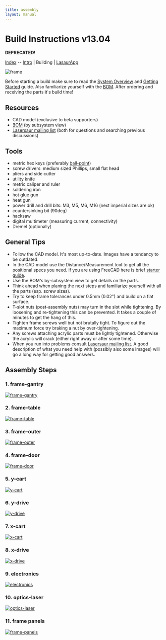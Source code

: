 ```yaml
---
title: assembly
layout: manual
---
```


Build Instructions v13.04
==========================

**DEPRECATED!**

[Index](index) -- [Intro](start) | Building | [LasaurApp](lasaurapp)

![frame](http://farm9.staticflickr.com/8142/7139599325_1b7036b97e_z.jpg)

Before starting a build make sure to read the [System Overview](overview) and [Getting Started](start) guide. Also  familiarize yourself with the [BOM](bom). After ordering and receiving the parts it's build time!


Resources
-----------
- CAD model (exclusive to beta supporters)
- [BOM](bom) (by subsystem view)
- [Lasersaur mailing list](https://groups.google.com/forum/#!forum/lasersaur)
  (both for questions and searching previous discussions)


Tools
-------

* metric hex keys (preferably [ball-point](http://www.mcmaster.com/#5709A44))
* screw drivers: medium sized Phillips, small flat head
* pliers and side cutter
* utility knife
* metric caliper and ruler
* soldering iron
* hot glue gun
* heat gun
* power drill and drill bits: M3, M5, M6, M16 (next imperial sizes are ok)
* countersinking bit (90deg)
* hacksaw
* digital multimeter (measuring current, connectivity)
* Dremel (optionally)


General Tips
-------------

- Follow the CAD model. It's most up-to-date. Images have a tendancy to be outdated.
- In the CAD model use the Distance/Measurement tool to get all the positional specs you need. If you are using FreeCAD here is brief [starter guide](freecad_guide).
- Use the BOM's by-subsystem view to get details on the parts.
- Think ahead when planing the next steps and familiarize yourself with all the parts (esp. screw sizes).
- Try to keep frame tolerances under 0.5mm (0.02") and build on a flat surface.
- T-slot nuts (post-assembly nuts) may turn in the slot while tightening. By loosening and re-tightening this can be prevented. It takes a couple of minutes to get the hang of this.
- Tighten frame screws well but not brutally tight. To figure out the maximum force try braking a nut by over-tightening.
- Any screws attaching acrylic parts must be lightly tightened. Otherwise the acrylic will crack (either right away or after some time).
- When you run into problems consult [Lasersaur mailing list](https://groups.google.com/forum/#!forum/lasersaur). A good description of what you need help with (possibly also some images) will go a long way for getting good answers.



Assembly Steps
---------------

### 1. frame-gantry
[![frame-gantry](http://farm8.staticflickr.com/7038/6793462726_83109b3634_m.jpg)](build-frame-gantry)

### 2. frame-table
[![frame-table](http://farm9.staticflickr.com/8122/8694553215_dbda3b8470_m.jpg)](build-frame-table)

### 3. frame-outer
[![frame-outer](http://farm9.staticflickr.com/8254/8694635309_e8eed0ecba_m.jpg)](build-frame-outer)

### 4. frame-door
[![frame-door](http://farm9.staticflickr.com/8541/8700215126_31c712c214_m.jpg)](build-frame-door)

### 5. y-cart
[![y-cart](http://farm8.staticflickr.com/7047/6939597291_8c6dd94305_m.jpg)](build-y-cart)

### 6. y-drive
[![y-drive](http://farm8.staticflickr.com/7044/6939597227_45a923993c_m.jpg)](build-y-drive)

### 7. x-cart
[![x-cart](http://farm8.staticflickr.com/7181/6793485136_0177cbde72_m.jpg)](build-x-cart)

### 8. x-drive
[![x-drive](http://farm8.staticflickr.com/7201/6939597335_ba0a9b768d_m.jpg)](build-x-drive)

### 9. electronics
[![electronics](http://farm9.staticflickr.com/8397/8700215178_6b84d671e4_m.jpg)](build-electronics)

### 10. optics-laser
[![optics-laser](http://farm9.staticflickr.com/8124/8699091873_38b84576d5_m.jpg)](build-optics-laser)

### 11. frame panels
[![frame-panels](http://farm8.staticflickr.com/7058/6906452935_b5a2a8dc11_m.jpg)](build-frame-panels)
